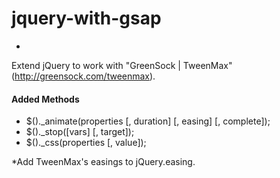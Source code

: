 # jquery-with-gsap
-

Extend jQuery to work with "GreenSock | TweenMax"(<http://greensock.com/tweenmax>).

#### Added Methods
- $()._animate(properties [, duration] [, easing] [, complete]);
- $()._stop([vars] [, target]);
- $()._css(properties [, value]);


*Add TweenMax's easings to jQuery.easing.
